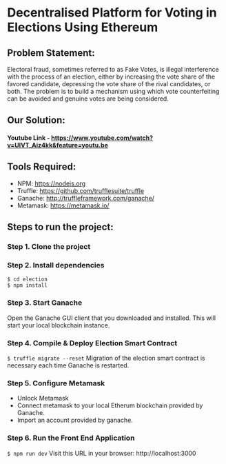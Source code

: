 # Decentralised Platform for Voting in Elections Using Ethereum

## Problem Statement:

Electoral fraud, sometimes referred to as Fake Votes, is illegal interference with the process of an election, either by increasing the vote share of the favored candidate, depressing the vote share of the rival candidates, or both. The problem is to build a mechanism using which vote counterfeiting can be avoided and genuine votes are being considered.

## Our Solution:

#### Youtube Link - https://www.youtube.com/watch?v=UlVT_Aiz4kk&feature=youtu.be

## Tools Required:

- NPM: https://nodejs.org
- Truffle: https://github.com/trufflesuite/truffle
- Ganache: http://truffleframework.com/ganache/
- Metamask: https://metamask.io/


## Steps to run the project:

### Step 1. Clone the project

### Step 2. Install dependencies
```
$ cd election
$ npm install
```
### Step 3. Start Ganache
Open the Ganache GUI client that you downloaded and installed. This will start your local blockchain instance. 


### Step 4. Compile & Deploy Election Smart Contract
`$ truffle migrate --reset`
Migration of the election smart contract is necessary each time Ganache is restarted.

### Step 5. Configure Metamask

- Unlock Metamask
- Connect metamask to your local Etherum blockchain provided by Ganache.
- Import an account provided by ganache.

### Step 6. Run the Front End Application

`$ npm run dev`
Visit this URL in your browser: http://localhost:3000


